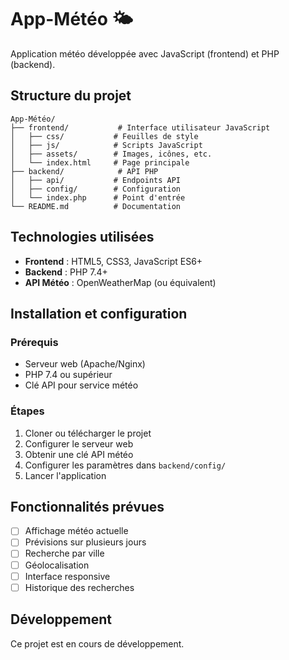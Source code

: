 # App-Météo 🌤️

Application météo développée avec JavaScript (frontend) et PHP (backend).

## Structure du projet

```
App-Météo/
├── frontend/           # Interface utilisateur JavaScript
│   ├── css/           # Feuilles de style
│   ├── js/            # Scripts JavaScript
│   ├── assets/        # Images, icônes, etc.
│   └── index.html     # Page principale
├── backend/            # API PHP
│   ├── api/           # Endpoints API
│   ├── config/        # Configuration
│   └── index.php      # Point d'entrée
└── README.md          # Documentation
```

## Technologies utilisées

- **Frontend** : HTML5, CSS3, JavaScript ES6+
- **Backend** : PHP 7.4+
- **API Météo** : OpenWeatherMap (ou équivalent)

## Installation et configuration

### Prérequis
- Serveur web (Apache/Nginx)
- PHP 7.4 ou supérieur
- Clé API pour service météo

### Étapes
1. Cloner ou télécharger le projet
2. Configurer le serveur web
3. Obtenir une clé API météo
4. Configurer les paramètres dans `backend/config/`
5. Lancer l'application

## Fonctionnalités prévues

- [ ] Affichage météo actuelle
- [ ] Prévisions sur plusieurs jours
- [ ] Recherche par ville
- [ ] Géolocalisation
- [ ] Interface responsive
- [ ] Historique des recherches

## Développement

Ce projet est en cours de développement.